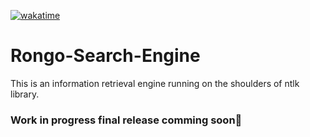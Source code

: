 [![wakatime](https://wakatime.com/badge/user/366f0ebe-90a8-41ad-8c26-e0319cf809af/project/e80c8a61-a04c-463d-8b51-557f3d69e03a.svg)](https://wakatime.com/badge/user/366f0ebe-90a8-41ad-8c26-e0319cf809af/project/e80c8a61-a04c-463d-8b51-557f3d69e03a)
# Rongo-Search-Engine
This is an information retrieval engine running on the shoulders of ntlk library. 
### Work in progress final release comming soon🧙
